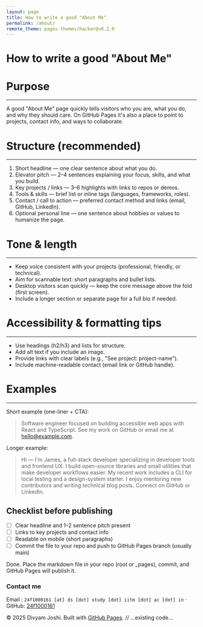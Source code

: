 ```yaml
---
layout: page
title: How to write a good "About Me"
permalink: /about/
remote_theme: pages-themes/hacker@v0.2.0
---
```

# How to write a good "About Me"

# Purpose
-------
A good "About Me" page quickly tells visitors who you are, what you do, and why they should care. On GitHub Pages it's also a place to point to projects, contact info, and ways to collaborate.

# Structure (recommended)
-----------------------
1. Short headline — one clear sentence about what you do.
2. Elevator pitch — 2–4 sentences explaining your focus, skills, and what you build.
3. Key projects / links — 3–6 highlights with links to repos or demos.
4. Tools & skills — brief list or inline tags (languages, frameworks, roles).
5. Contact / call to action — preferred contact method and links (email, GitHub, LinkedIn).
6. Optional personal line — one sentence about hobbies or values to humanize the page.

# Tone & length
-------------
- Keep voice consistent with your projects (professional, friendly, or technical).
- Aim for scannable text: short paragraphs and bullet lists.
- Desktop visitors scan quickly — keep the core message above the fold (first screen).
- Include a longer section or separate page for a full bio if needed.

# Accessibility & formatting tips
-------------------------------
- Use headings (h2/h3) and lists for structure.
- Add alt text if you include an image.
- Provide links with clear labels (e.g., "See project: project-name").
- Include machine-readable contact (email link or GitHub handle).

# Examples
--------
Short example (one-liner + CTA):

> Software engineer focused on building accessible web apps with React and TypeScript. See my work on GitHub or email me at hello@example.com.

Longer example:

> Hi — I'm James, a full-stack developer specializing in developer tools and frontend UX. I build open-source libraries and small utilities that make developer workflows easier. My recent work includes a CLI for local testing and a design-system starter. I enjoy mentoring new contributors and writing technical blog posts. Connect on GitHub or LinkedIn.



Checklist before publishing
----------------------------
- [ ] Clear headline and 1–2 sentence pitch present
- [ ] Links to key projects and contact info
- [ ] Readable on mobile (short paragraphs)
- [ ] Commit the file to your repo and push to GitHub Pages branch (usually main)

Done. Place the markdown file in your repo (root or _pages), commit, and GitHub Pages will publish it.



### Contact me
Email : `24f1000161 [at] ds [dot] study [dot] iitm [dot] ac [dot] in` · GitHub: [24f1000161](https://github.com/yourname) 

© 2025 Divyam Joshi. Built with [GitHub Pages](https://pages.github.com/).
// ...existing code...
